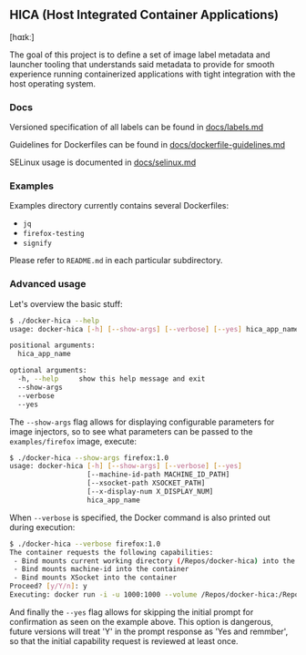 HICA (Host Integrated Container Applications)
---------------------------------------------
[hɑɪkː]

The goal of this project is to define a set of image label metadata 
and launcher tooling that understands said metadata to provide for
smooth experience running containerized applications with tight
integration with the host operating system.

### Docs

Versioned specification of all labels can be found in [docs/labels.md](docs/labels.md)

Guidelines for Dockerfiles can be found in [docs/dockerfile-guidelines.md](docs/dockerfile-guidelines.md)

SELinux usage is documented in [docs/selinux.md](docs/selinux.md)

### Examples

Examples directory currently contains several Dockerfiles:
 * `jq`
 * `firefox-testing`
 * `signify`

Please refer to `README.md` in each particular subdirectory.

### Advanced usage

Let's overview the basic stuff:

```bash
$ ./docker-hica --help
usage: docker-hica [-h] [--show-args] [--verbose] [--yes] hica_app_name

positional arguments:
  hica_app_name

optional arguments:
  -h, --help     show this help message and exit
  --show-args
  --verbose
  --yes
```

The `--show-args` flag allows for displaying configurable parameters for image injectors, so
to see what parameters can be passed to the `examples/firefox` image, execute:
```bash
$ ./docker-hica --show-args firefox:1.0
usage: docker-hica [-h] [--show-args] [--verbose] [--yes]
                   [--machine-id-path MACHINE_ID_PATH]
                   [--xsocket-path XSOCKET_PATH]
                   [--x-display-num X_DISPLAY_NUM]
                   hica_app_name
```

When `--verbose` is specified, the Docker command is also printed out during execution:
```bash
$ ./docker-hica --verbose firefox:1.0
The container requests the following capabilities: 
 - Bind mounts current working directory (/Repos/docker-hica) into the container
 - Bind mounts machine-id into the container
 - Bind mounts XSocket into the container
Proceed? [y/Y/n]: y
Executing: docker run -i -u 1000:1000 --volume /Repos/docker-hica:/Repos/docker-hica -w /Repos/docker-hica --volume /etc/machine-id:/etc/machine-id --volume /tmp/.X11-unix:/tmp/.X11-unix -e DISPLAY=:0 firefox:1.0
```

And finally the `--yes` flag allows for skipping the initial prompt for confirmation as seen on the example above.
This option is dangerous, future versions will treat 'Y' in the prompt response as 'Yes and remmber', so that
the initial capability request is reviewed at least once.
